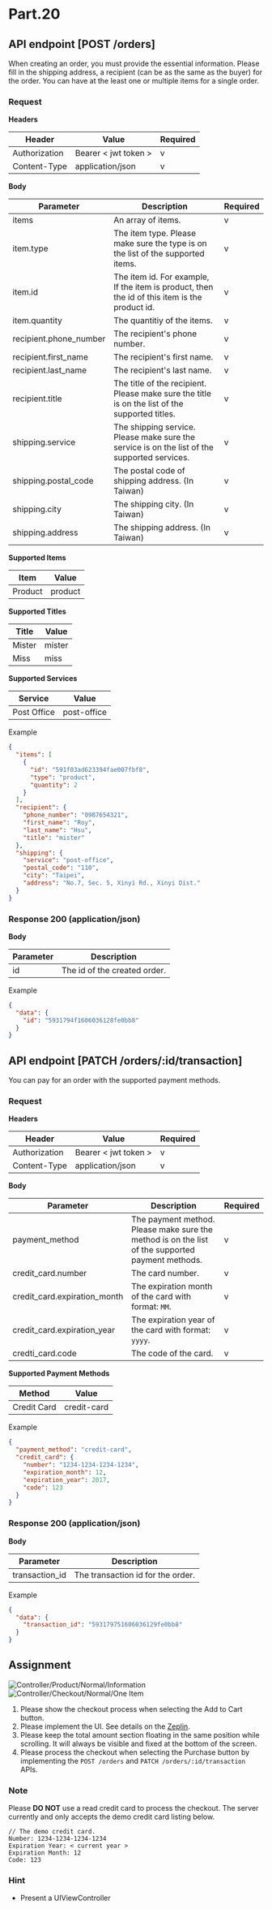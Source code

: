 # Part.20

## API endpoint [POST /orders]

When creating an order, you must provide the essential information.
Please fill in the shipping address, a recipient (can be as the same as the buyer) for the order.
You can have at the least one or multiple items for a single order.

### Request

**Headers**

| Header | Value | Required |
| --- | --- | --- |
| Authorization | Bearer < jwt token > | v |
| Content-Type | application/json | v |

**Body**

| Parameter | Description | Required |
| --- | --- | --- |
| items | An array of items. | v |
| item.type | The item type. Please make sure the type is on the list of the supported items. | v |
| item.id | The item id. For example, If the item is product, then the id of this item is the product id. | v |
| item.quantity | The quantitiy of the items. | v |
| recipient.phone_number | The recipient's phone number. | v |
| recipient.first_name | The recipient's first name. | v |
| recipient.last_name | The recipient's last name. | v |
| recipient.title | The title of the recipient. Please make sure the title is on the list of the supported titles. | v |
| shipping.service | The shipping service. Please make sure the service is on the list of the supported services. | v |
| shipping.postal_code | The postal code of shipping address. (In Taiwan) | v |
| shipping.city | The shipping city. (In Taiwan) | v |
| shipping.address | The shipping address. (In Taiwan) | v |

**Supported Items**

| Item | Value |
| --- | --- |
| Product | product |

**Supported Titles**

| Title | Value |
| --- | --- |
| Mister | mister |
| Miss | miss |

**Supported Services**

| Service | Value |
| --- | --- |
| Post Office | post-office |

Example

```json
{
  "items": [
    {
      "id": "591f03ad623394fae007fbf8",
      "type": "product",
      "quantity": 2
    }
  ],
  "recipient": {
    "phone_number": "0987654321",
    "first_name": "Roy",
    "last_name": "Hsu",
    "title": "mister"
  },
  "shipping": {
    "service": "post-office",
    "postal_code": "110",
    "city": "Taipei",
    "address": "No.7, Sec. 5, Xinyi Rd., Xinyi Dist."
  }
}
```

### Response 200 (application/json)

**Body**

| Parameter | Description |
| --- | --- |
| id | The id of the created order. |

Example

```json
{
  "data": {
    "id": "5931794f1606036128fe0bb8"
  }
}
```

## API endpoint [PATCH /orders/:id/transaction]

You can pay for an order with the supported payment methods.

### Request

**Headers**

| Header | Value | Required |
| --- | --- | --- |
| Authorization | Bearer < jwt token > | v |
| Content-Type | application/json | v |

**Body**

| Parameter | Description | Required |
| --- | --- | --- |
| payment_method | The payment method. Please make sure the method is on the list of the supported payment methods. | v |
| credit_card.number | The card number. | v |
| credit\_card.expiration\_month | The expiration month of the card with format: `MM`. | v |
| credit\_card.expiration\_year | The expiration year of the card with format: `yyyy`. | v |
| credti_card.code | The code of the card. | v |

**Supported Payment Methods**

| Method | Value |
| --- | --- |
| Credit Card | credit-card |

Example

```json
{
  "payment_method": "credit-card",
  "credit_card": {
    "number": "1234-1234-1234-1234",
    "expiration_month": 12,
    "expiration_year": 2017,
    "code": 123
  }
}
```

### Response 200 (application/json)

**Body**

| Parameter | Description |
| --- | --- |
| transaction_id | The transaction id for the order. |

Example

```json
{
  "data": {
    "transaction_id": "593179751606036129fe0bb8"
  }
}
```

## Assignment

![Controller/Product/Normal/Information](../../../resources/images/controller/product/normal/information.gif)
![Controller/Checkout/Normal/One Item](../../../resources/images/controller/checkout/normal/one-item.gif)

1. Please show the checkout process when selecting the Add to Cart button.
2. Please implement the UI. See details on the [Zeplin](https://zpl.io/bzYXEeG).
3. Please keep the total amount section floating in the same position while scrolling. It will always be visible and fixed at the bottom of the screen.
4. Please process the checkout when selecting the Purchase button by implementing the `POST /orders` and `PATCH /orders/:id/transaction` APIs.

### Note

Please **DO NOT** use a read credit card to process the checkout. The server currently and only accepts the demo credit card listing below.

```
// The demo credit card.
Number: 1234-1234-1234-1234
Expiration Year: < current year >
Expiration Month: 12
Code: 123
```

### Hint

* Present a UIViewController
